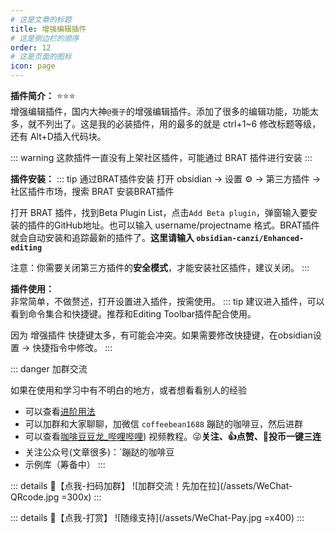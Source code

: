 ```yaml
---
# 这是文章的标题
title: 增强编辑插件
# 这是侧边栏的顺序
order: 12
# 这是页面的图标
icon: page
---
```

**插件简介：**  ⭐️⭐️⭐️  
增强编辑插件，国内大神`@蚕子`的增强编辑插件。添加了很多的编辑功能，功能太多，就不列出了。这是我的必装插件，用的最多的就是 ctrl+1~6 修改标题等级，还有 Alt+D插入代码块。

::: warning
这款插件一直没有上架社区插件，可能通过 BRAT 插件进行安装
:::

**插件安装：**
::: tip 通过BRAT插件安装
打开 obsidian → 设置 ⚙️ → 第三方插件 → 社区插件市场，搜索 BRAT 安装BRAT插件

打开 BRAT 插件，找到Beta Plugin List，点击`Add Beta plugin`，弹窗输入要安装的插件的GitHub地址。也可以输入 username/projectname 格式。BRAT插件就会自动安装和追踪最新的插件了。**这里请输入 `obsidian-canzi/Enhanced-editing`**

注意：你需要关闭第三方插件的**安全模式**，才能安装社区插件，建议关闭。
:::


**插件使用：**  
非常简单，不做赘述，打开设置进入插件，按需使用。
::: tip
建议进入插件，可以看到命令集合和快捷键。推荐和Editing Toolbar插件配合使用。

因为 增强插件 快捷键太多，有可能会冲突。如果需要修改快捷键，在obsidian设置 → 快捷指令中修改。
:::

::: danger 加群交流

如果在使用和学习中有不明白的地方，或者想看看别人的经验
- 可以查看[进阶用法](/zh/advanced)
- 可以加群和大家聊聊，加微信 `coffeebean1688` 蹦跶的咖啡豆，然后进群
- 可以查看[咖啡豆豆龙_哔哩哔哩](https://space.bilibili.com/618777356)) 视频教程。😜**关注、👍点赞、📀投币一键三连**
- 关注公众号(文章很多)：`蹦跶的咖啡豆
- 示例库（筹备中）
:::

::: details 🌱【点我-扫码加群】
![加群交流！先加在拉](/assets/WeChat-QRcode.jpg =300x) 
::: 

::: details 🍻【点我-打赏】
![随缘支持](/assets/WeChat-Pay.jpg =x400)
::: 

